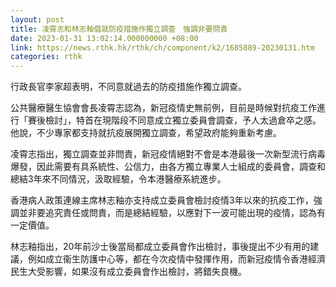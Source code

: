 ```yaml
---
layout: post
title: 凌霄志和林志釉倡就防疫措施作獨立調查　強調非要問責
date: 2023-01-31 13:02:14.000000000 +08:00
link: https://news.rthk.hk/rthk/ch/component/k2/1685889-20230131.htm
categories: rthk
---
```


行政長官李家超表明，不同意就過去的防疫措施作獨立調查。

公共醫療醫生協會會長凌霄志認為，新冠疫情史無前例，目前是時候對抗疫工作進行「賽後檢討」，特首在現階段不同意成立獨立委員會調查，予人太過倉卒之感。他說，不少專家都支持就抗疫展開獨立調查，希望政府能夠重新考慮。

凌霄志指出，獨立調查並非問責，新冠疫情絕對不會是本港最後一次新型流行病毒爆發，因此需要有具系統性、公信力，由各方獨立專業人士組成的委員會，調查和總結3年來不同情況，汲取經驗，令本港醫療系統進步。

香港病人政策連線主席林志釉亦支持成立委員會檢討疫情3年以來的抗疫工作，強調並非要追究責任或問責，而是總結經驗，以應對下一波可能出現的疫情，認為有一定價值。

林志釉指出，20年前沙士後當局都成立委員會作出檢討，事後提出不少有用的建議，例如成立衞生防護中心等，都在今次疫情中發揮作用，而新冠疫情令香港經濟民生大受影響，如果沒有成立委員會作出檢討，將錯失良機。
